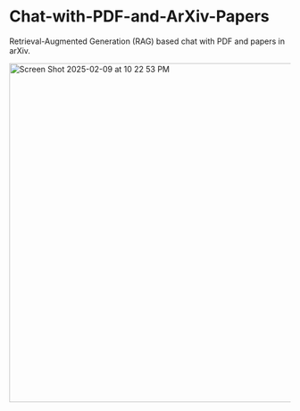 # Chat-with-PDF-and-ArXiv-Papers

Retrieval-Augmented Generation (RAG) based chat with PDF and papers in arXiv. 

<img width="607" alt="Screen Shot 2025-02-09 at 10 22 53 PM" src="https://github.com/user-attachments/assets/d3447f9f-2309-415f-8c16-91d97af64638" />
